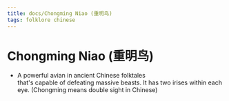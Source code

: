 ```yaml
---
title: docs/Chongming Niao (重明鸟)
tags: folklore chinese
---
```


# Chongming Niao (重明鸟)
- A powerful avian in ancient Chinese folktales  
	that's capable of defeating massive beasts. It has two irises within each  
	eye. (Chongming means double sight in Chinese)